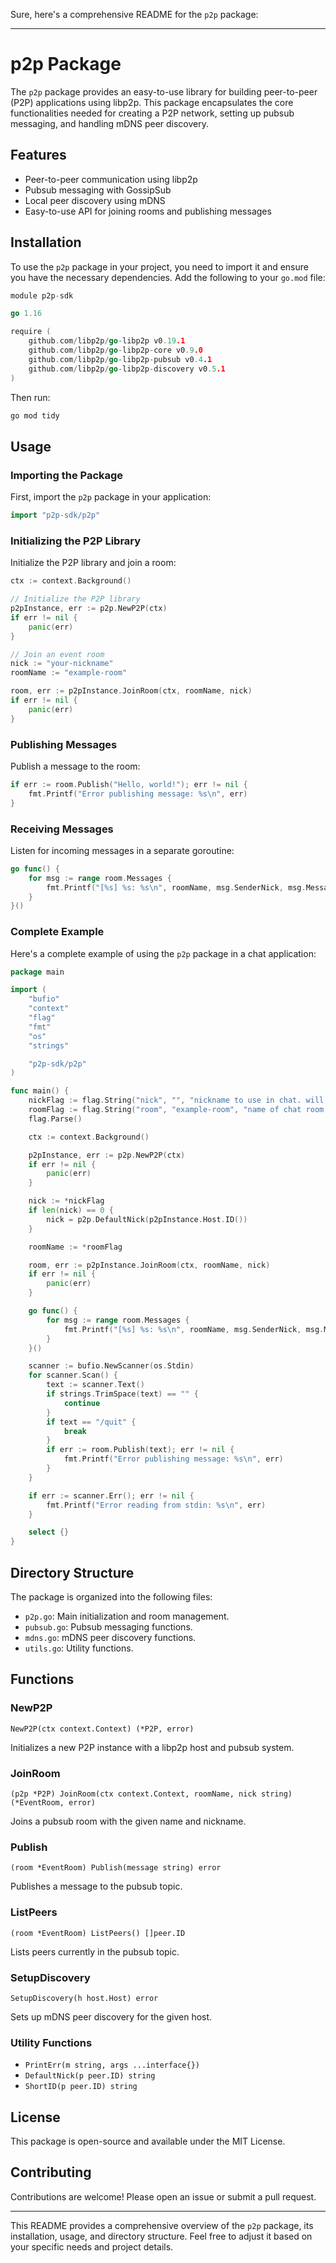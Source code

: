Sure, here's a comprehensive README for the `p2p` package:

---

# p2p Package

The `p2p` package provides an easy-to-use library for building peer-to-peer (P2P) applications using libp2p. This package encapsulates the core functionalities needed for creating a P2P network, setting up pubsub messaging, and handling mDNS peer discovery.

## Features

- Peer-to-peer communication using libp2p
- Pubsub messaging with GossipSub
- Local peer discovery using mDNS
- Easy-to-use API for joining rooms and publishing messages

## Installation

To use the `p2p` package in your project, you need to import it and ensure you have the necessary dependencies. Add the following to your `go.mod` file:

```go
module p2p-sdk

go 1.16

require (
    github.com/libp2p/go-libp2p v0.19.1
    github.com/libp2p/go-libp2p-core v0.9.0
    github.com/libp2p/go-libp2p-pubsub v0.4.1
    github.com/libp2p/go-libp2p-discovery v0.5.1
)
```

Then run:
```sh
go mod tidy
```

## Usage

### Importing the Package

First, import the `p2p` package in your application:

```go
import "p2p-sdk/p2p"
```

### Initializing the P2P Library

Initialize the P2P library and join a room:

```go
ctx := context.Background()

// Initialize the P2P library
p2pInstance, err := p2p.NewP2P(ctx)
if err != nil {
    panic(err)
}

// Join an event room
nick := "your-nickname"
roomName := "example-room"

room, err := p2pInstance.JoinRoom(ctx, roomName, nick)
if err != nil {
    panic(err)
}
```

### Publishing Messages

Publish a message to the room:

```go
if err := room.Publish("Hello, world!"); err != nil {
    fmt.Printf("Error publishing message: %s\n", err)
}
```

### Receiving Messages

Listen for incoming messages in a separate goroutine:

```go
go func() {
    for msg := range room.Messages {
        fmt.Printf("[%s] %s: %s\n", roomName, msg.SenderNick, msg.Message)
    }
}()
```

### Complete Example

Here's a complete example of using the `p2p` package in a chat application:

```go
package main

import (
    "bufio"
    "context"
    "flag"
    "fmt"
    "os"
    "strings"

    "p2p-sdk/p2p"
)

func main() {
    nickFlag := flag.String("nick", "", "nickname to use in chat. will be generated if empty")
    roomFlag := flag.String("room", "example-room", "name of chat room to join")
    flag.Parse()

    ctx := context.Background()

    p2pInstance, err := p2p.NewP2P(ctx)
    if err != nil {
        panic(err)
    }

    nick := *nickFlag
    if len(nick) == 0 {
        nick = p2p.DefaultNick(p2pInstance.Host.ID())
    }

    roomName := *roomFlag

    room, err := p2pInstance.JoinRoom(ctx, roomName, nick)
    if err != nil {
        panic(err)
    }

    go func() {
        for msg := range room.Messages {
            fmt.Printf("[%s] %s: %s\n", roomName, msg.SenderNick, msg.Message)
        }
    }()

    scanner := bufio.NewScanner(os.Stdin)
    for scanner.Scan() {
        text := scanner.Text()
        if strings.TrimSpace(text) == "" {
            continue
        }
        if text == "/quit" {
            break
        }
        if err := room.Publish(text); err != nil {
            fmt.Printf("Error publishing message: %s\n", err)
        }
    }

    if err := scanner.Err(); err != nil {
        fmt.Printf("Error reading from stdin: %s\n", err)
    }

    select {}
}
```

## Directory Structure

The package is organized into the following files:

- `p2p.go`: Main initialization and room management.
- `pubsub.go`: Pubsub messaging functions.
- `mdns.go`: mDNS peer discovery functions.
- `utils.go`: Utility functions.

## Functions

### NewP2P

`NewP2P(ctx context.Context) (*P2P, error)`

Initializes a new P2P instance with a libp2p host and pubsub system.

### JoinRoom

`(p2p *P2P) JoinRoom(ctx context.Context, roomName, nick string) (*EventRoom, error)`

Joins a pubsub room with the given name and nickname.

### Publish

`(room *EventRoom) Publish(message string) error`

Publishes a message to the pubsub topic.

### ListPeers

`(room *EventRoom) ListPeers() []peer.ID`

Lists peers currently in the pubsub topic.

### SetupDiscovery

`SetupDiscovery(h host.Host) error`

Sets up mDNS peer discovery for the given host.

### Utility Functions

- `PrintErr(m string, args ...interface{})`
- `DefaultNick(p peer.ID) string`
- `ShortID(p peer.ID) string`

## License

This package is open-source and available under the MIT License.

## Contributing

Contributions are welcome! Please open an issue or submit a pull request.

---

This README provides a comprehensive overview of the `p2p` package, its installation, usage, and directory structure. Feel free to adjust it based on your specific needs and project details.